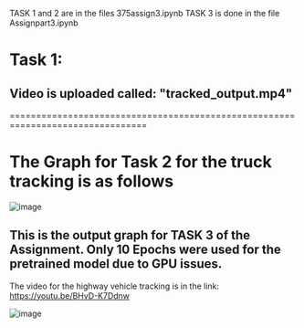 TASK 1 and 2 are in the files 375assign3.ipynb
TASK 3 is done in the file Assignpart3.ipynb


# Task 1: 
## Video is uploaded called: "tracked_output.mp4"

================================================================================
# The Graph for Task 2 for the truck tracking is as follows
![image](https://github.com/user-attachments/assets/329f8b97-a5b7-4575-8716-bbc004b2beab)






## This is the output graph for TASK 3 of the Assignment. Only 10 Epochs were used for the pretrained model due to GPU issues.

The video for the highway vehicle tracking is in the link:
https://youtu.be/BHvD-K7Ddnw


![image](https://github.com/user-attachments/assets/19e4c923-1338-4983-bfe6-9f81763743c2)
